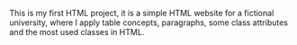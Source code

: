 This is my first HTML project, it is a simple HTML website for a fictional university, where I apply table concepts, paragraphs, some class attributes and the most used classes in HTML.
